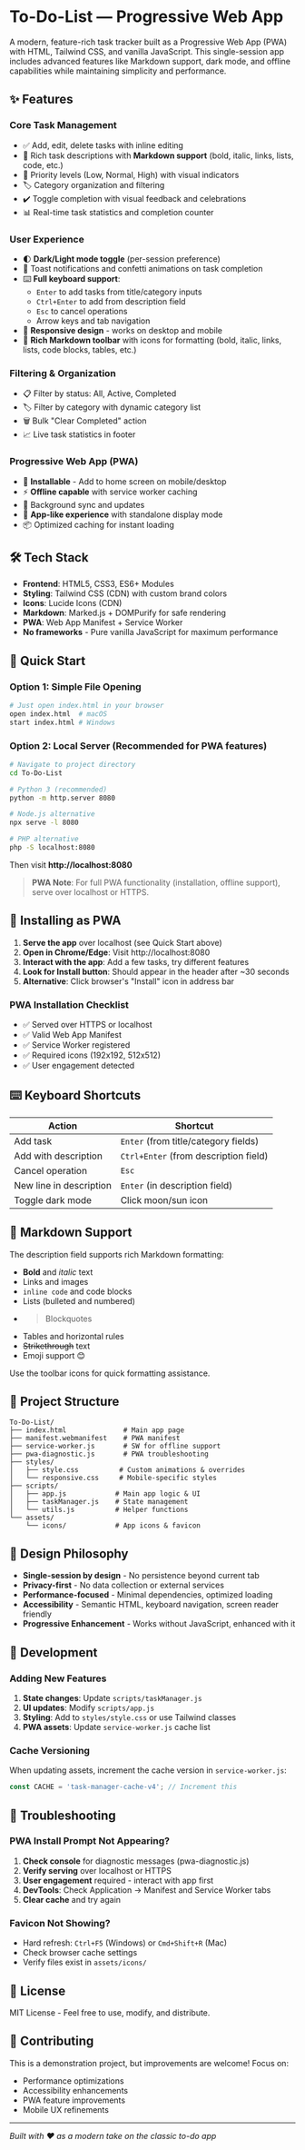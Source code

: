 # To-Do-List — Progressive Web App

A modern, feature-rich task tracker built as a Progressive Web App (PWA) with HTML, Tailwind CSS, and vanilla JavaScript. This single-session app includes advanced features like Markdown support, dark mode, and offline capabilities while maintaining simplicity and performance.

## ✨ Features

### Core Task Management
- ✅ Add, edit, delete tasks with inline editing
- 📝 Rich task descriptions with **Markdown support** (bold, italic, links, lists, code, etc.)
- 🎯 Priority levels (Low, Normal, High) with visual indicators
- 🏷️ Category organization and filtering
- ✔️ Toggle completion with visual feedback and celebrations
- 📊 Real-time task statistics and completion counter

### User Experience
- 🌓 **Dark/Light mode toggle** (per-session preference)
- 🎉 Toast notifications and confetti animations on task completion
- ⌨️ **Full keyboard support**:
  - `Enter` to add tasks from title/category inputs
  - `Ctrl+Enter` to add from description field
  - `Esc` to cancel operations
  - Arrow keys and tab navigation
- 📱 **Responsive design** - works on desktop and mobile
- 🎨 **Rich Markdown toolbar** with icons for formatting (bold, italic, links, lists, code blocks, tables, etc.)

### Filtering & Organization
- 📋 Filter by status: All, Active, Completed
- 🏷️ Filter by category with dynamic category list
- 🗑️ Bulk "Clear Completed" action
- 📈 Live task statistics in footer

### Progressive Web App (PWA)
- 📱 **Installable** - Add to home screen on mobile/desktop
- ⚡ **Offline capable** with service worker caching
- 🔄 Background sync and updates
- 🎯 **App-like experience** with standalone display mode
- 📦 Optimized caching for instant loading

## 🛠️ Tech Stack

- **Frontend**: HTML5, CSS3, ES6+ Modules
- **Styling**: Tailwind CSS (CDN) with custom brand colors
- **Icons**: Lucide Icons (CDN)
- **Markdown**: Marked.js + DOMPurify for safe rendering
- **PWA**: Web App Manifest + Service Worker
- **No frameworks** - Pure vanilla JavaScript for maximum performance

## 🚀 Quick Start

### Option 1: Simple File Opening
```bash
# Just open index.html in your browser
open index.html  # macOS
start index.html # Windows
```

### Option 2: Local Server (Recommended for PWA features)
```bash
# Navigate to project directory
cd To-Do-List

# Python 3 (recommended)
python -m http.server 8080

# Node.js alternative
npx serve -l 8080

# PHP alternative  
php -S localhost:8080
```

Then visit **http://localhost:8080**

> **PWA Note**: For full PWA functionality (installation, offline support), serve over localhost or HTTPS.

## 📱 Installing as PWA

1. **Serve the app** over localhost (see Quick Start above)
2. **Open in Chrome/Edge**: Visit http://localhost:8080
3. **Interact with the app**: Add a few tasks, try different features
4. **Look for Install button**: Should appear in the header after ~30 seconds
5. **Alternative**: Click browser's "Install" icon in address bar

### PWA Installation Checklist
- ✅ Served over HTTPS or localhost
- ✅ Valid Web App Manifest
- ✅ Service Worker registered
- ✅ Required icons (192x192, 512x512)
- ✅ User engagement detected

## ⌨️ Keyboard Shortcuts

| Action | Shortcut |
|--------|----------|
| Add task | `Enter` (from title/category fields) |
| Add with description | `Ctrl+Enter` (from description field) |
| Cancel operation | `Esc` |
| New line in description | `Enter` (in description field) |
| Toggle dark mode | Click moon/sun icon |

## 🎨 Markdown Support

The description field supports rich Markdown formatting:

- **Bold** and *italic* text
- Links and images
- `inline code` and code blocks
- Lists (bulleted and numbered)
- > Blockquotes
- Tables and horizontal rules
- ~~Strikethrough~~ text
- Emoji support 😊

Use the toolbar icons for quick formatting assistance.

## 📁 Project Structure

```
To-Do-List/
├── index.html              # Main app page
├── manifest.webmanifest    # PWA manifest
├── service-worker.js       # SW for offline support
├── pwa-diagnostic.js       # PWA troubleshooting
├── styles/
│   ├── style.css          # Custom animations & overrides
│   └── responsive.css     # Mobile-specific styles
├── scripts/
│   ├── app.js            # Main app logic & UI
│   ├── taskManager.js    # State management
│   └── utils.js          # Helper functions
└── assets/
    └── icons/            # App icons & favicon
```

## 🎯 Design Philosophy

- **Single-session by design** - No persistence beyond current tab
- **Privacy-first** - No data collection or external services  
- **Performance-focused** - Minimal dependencies, optimized loading
- **Accessibility** - Semantic HTML, keyboard navigation, screen reader friendly
- **Progressive Enhancement** - Works without JavaScript, enhanced with it

## 🔧 Development

### Adding New Features
1. **State changes**: Update `scripts/taskManager.js`
2. **UI updates**: Modify `scripts/app.js` 
3. **Styling**: Add to `styles/style.css` or use Tailwind classes
4. **PWA assets**: Update `service-worker.js` cache list

### Cache Versioning
When updating assets, increment the cache version in `service-worker.js`:
```javascript
const CACHE = 'task-manager-cache-v4'; // Increment this
```

## 🐛 Troubleshooting

### PWA Install Prompt Not Appearing?
1. **Check console** for diagnostic messages (pwa-diagnostic.js)
2. **Verify serving** over localhost or HTTPS
3. **User engagement** required - interact with app first
4. **DevTools**: Check Application → Manifest and Service Worker tabs
5. **Clear cache** and try again

### Favicon Not Showing?
- Hard refresh: `Ctrl+F5` (Windows) or `Cmd+Shift+R` (Mac)
- Check browser cache settings
- Verify files exist in `assets/icons/`

## 📄 License

MIT License - Feel free to use, modify, and distribute.

## 🤝 Contributing

This is a demonstration project, but improvements are welcome! Focus on:
- Performance optimizations
- Accessibility enhancements  
- PWA feature improvements
- Mobile UX refinements

---

*Built with ❤️ as a modern take on the classic to-do app*
